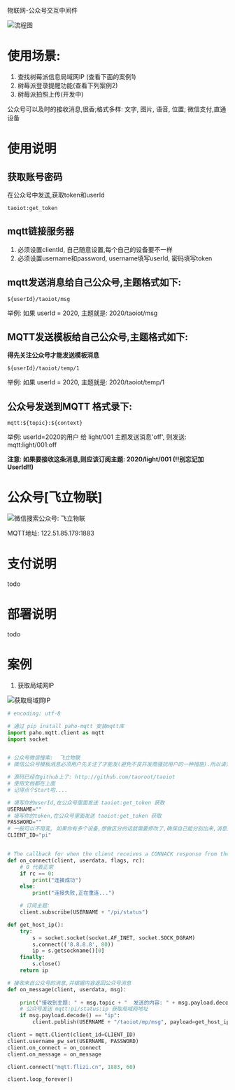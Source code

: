 物联网-公众号交互中间件


![流程图](http://cdn.flizi.cn/img/taoiot/lct.png)


# 使用场景: 

1. 查找树莓派信息局域网IP (查看下面的案例1)
2. 树莓派登录提醒功能(查看下列案例2)
2. 树莓派拍照上传(开发中)


公众号可以及时的接收消息,很香;格式多样: 文字, 图片, 语音, 位置; 微信支付,直通设备

# 使用说明

## 获取账号密码
在公众号中发送,获取token和userId
```
taoiot:get_token
```

## mqtt链接服务器

1. 必须设置clientId, 自己随意设置,每个自己的设备要不一样
2. 必须设置username和password, username填写userId, 密码填写token

## mqtt发送消息给自己公众号,主题格式如下:

```
${userId}/taoiot/msg
```
举例: 如果 userId = 2020, 主题就是: 2020/taoiot/msg

## MQTT发送模板给自己公众号,主题格式如下:
**得先关注公众号才能发送模板消息**
```
${userId}/taoiot/temp/1
```
举例: 如果 userId = 2020, 主题就是: 2020/taoiot/temp/1

## 公众号发送到MQTT 格式录下: 

```
mqtt:${topic}:${context}
```

举例: userId=2020的用户 给 light/001 主题发送消息'off', 则发送: mqtt:light/001:off

**注意: 如果要接收这条消息,则应该订阅主题: 2020/light/001  (!!别忘记加UserId!!)**

# 公众号[飞立物联]

![微信搜索公众号: 飞立物联](http://cdn.flizi.cn/img/taoiot/qr.jpg)

MQTT地址: 122.51.85.179:1883

# 支付说明

todo 

# 部署说明

todo

# 案例

1. 获取局域网IP

![获取局域网IP](http://cdn.flizi.cn/img/taoiot/send_ip.jpg)

```python
# encoding: utf-8

# 通过 pip install paho-mqtt 安装mqtt库
import paho.mqtt.client as mqtt
import socket


# 公众号微信搜索:  飞立物联
# 微信公众号模板消息必须用户先关注了才能发(避免不良开发商骚扰用户的一种措施).所以请先手动关注一下公众号

# 源码已经在github上了: http://github.com/taoroot/taoiot 
# 使用文档都在上面
# 记得点个Start啦....

# 填写你的userId,在公众号里面发送 taoiot:get_token 获取
USERNAME=""
# 填写你的token,在公众号里面发送 taoiot:get_token 获取
PASSWORD=""
# 一般可以不用变, 如果你有多个设备,想做区分的话就需要修改了,确保自己能分别出来,消息是哪个设备发给你的
CLIENT_ID="pi"


# The callback for when the client receives a CONNACK response from the server.
def on_connect(client, userdata, flags, rc):
    # 0 代表正常
    if rc == 0: 
        print("连接成功")
    else:
        print("连接失败,正在重连...")

    # 订阅主题: 
    client.subscribe(USERNAME + "/pi/status")

def get_host_ip():
    try:
        s = socket.socket(socket.AF_INET, socket.SOCK_DGRAM)
        s.connect(('8.8.8.8', 80))
        ip = s.getsockname()[0]
    finally:
        s.close()
    return ip

# 接收来自公众号的消息,并根据内容返回公众号消息
def on_message(client, userdata, msg):
    
    print("接收到主题: " + msg.topic + "  发送的内容: " + msg.payload.decode())
    # 公众号发送 mqtt:pi/status:ip 获取局域网地址
    if msg.payload.decode() == "ip":
        client.publish(USERNAME + "/taoiot/mp/msg", payload=get_host_ip(), qos=0, retain=False)

client = mqtt.Client(client_id=CLIENT_ID)
client.username_pw_set(USERNAME, PASSWORD)
client.on_connect = on_connect
client.on_message = on_message

client.connect("mqtt.flizi.cn", 1883, 60)

client.loop_forever()
```
